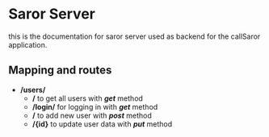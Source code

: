 # Saror Server
this is the documentation for saror server used as backend for the callSaror application.
## Mapping and routes
- **/users/**
    - **/** to get all users with **_get_** method
    - **/login/** for logging in with **_get_** method
    - **/** to add new user with **_post_** method
    - **/{id}** to update user data with **_put_** method
